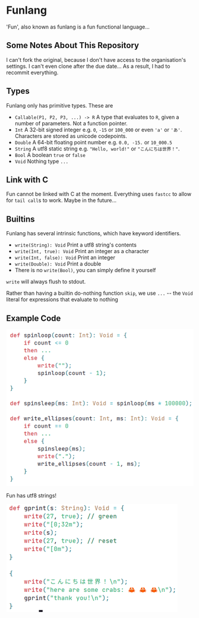 # Funlang 

'Fun', also known as funlang is a fun functional language...

## Some Notes About This Repository

I can't fork the original, because I don't have access to the organisation's
settings. I can't even clone after the due date... As a result, I had to 
recommit everything.

## Types

Funlang only has primitive types. These are

- `Callable(P1, P2, P3, ...) -> R` A type that evaluates to `R`, given a 
  number of parameters. Not a function pointer.
- `Int` A 32-bit signed integer e.g. `0`, `-15` or `100_000` or even `'a'` or 
  `'あ'`. Characters are stored as unicode codepoints.
- `Double` A 64-bit floating point number e.g. `0.0, -15.` or `10_000.5`
- `String` A utf8 static string e.g. `"Hello, world!"` or `"こんにちは世界！"`. 
- `Bool` A boolean `true` or `false`
- `Void` Nothing type `...`

## Link with C

Fun cannot be linked with C at the moment. Everything uses `fastcc` to allow 
for `tail call`s to work. Maybe in the future...

## Builtins

Funlang has several intrinsic functions, which have keyword identifiers. 

- `write(String): Void` Print a utf8 string's contents
- `write(Int, true): Void` Print an integer as a character
- `write(Int, false): Void` Print an integer
- `write(Double): Void` Print a double
- There is no `write(Bool)`, you can simply define it yourself

`write` will always flush to stdout.

Rather than having a builtin do-nothing function `skip`, we use `...` -- the 
`Void` literal for expressions that evaluate to nothing

## Example Code

![Example .fun code with syntax highlighting](examples/examplefun.png)

Fun has utf8 strings!

![Example .fun code showing utf8 strings](examples/examplefun2.png)
